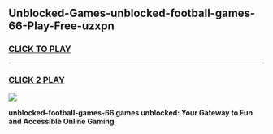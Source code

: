 
## Unblocked-Games-unblocked-football-games-66-Play-Free-uzxpn
<h3>
<a href="https://premium76.site?title=unblocked-football-games-66&ref=18A1">CLICK TO PLAY</a></h3>
<hr>

<h3>
<a href="https://premium76.site?title=unblocked-football-games-66&ref=18A1">CLICK 2 PLAY</a>
  
</h3>

<a href="https://premium76.site?title=unblocked-football-games-66&ref=18A1"><img src="https://clearcache.store/games.png"></a>


**unblocked-football-games-66 games unblocked: Your Gateway to Fun and Accessible Online Gaming**
